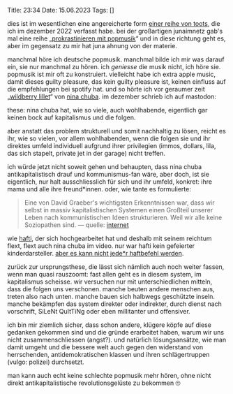 Title: 23:34
Date: 15.06.2023
Tags: []

dies ist im wesentlichen eine angereicherte form [einer reihe von toots][chuba-mastodon], die ich im dezember 2022 verfasst habe. bei der großartigen junaimnetz gab's mal eine reihe „[prokrastinieren mit popmusik][juna-popmusik]“ und in diese richtung geht es, aber im gegensatz zu mir hat juna ahnung von der materie.

manchmal höre ich deutsche popmusik. manchmal bilde ich mir was darauf ein, sie nur manchmal zu hören. ich _geniesse_ die musik nicht, ich höre sie. popmusik ist mir oft zu konstruiert. vielleicht habe ich extra apple music, damit dieses guilty pleasure, das kein guilty pleasure ist, keinen einfluss auf die empfehlungen bei spotify hat. und so hörte ich vor geraumer zeit „[wildberry lillet][wildberry-lillet-yt]“ von [nina chuba][chuba-wiki]. im dezember schrieb ich auf mastodon:

these: nina chuba hat, wie so viele, auch wohlhabende, eigentlich gar keinen bock auf kapitalismus und die folgen.

aber anstatt das problem strukturell und somit nachhaltig zu lösen, reicht es ihr, wie so vielen, vor allem wohlhabenden, wenn die folgen sie und ihr direktes umfeld individuell aufgrund ihrer privilegien (immos, dollars, lila, das sich stapelt, private jet in der garage) nicht treffen.

ich würde jetzt nicht soweit gehen und behaupten, dass nina chuba antikapitalistisch drauf und kommunismus-fan wäre, aber doch, ist sie eigentlich, nur halt ausschliesslich für sich und ihr umfeld, konkret: ihre mama und alle ihre freund\*innen. oder, wie tante es formulierte:

> Eine von David Graeber's wichtigsten Erkenntnissen war, dass wir selbst in massiv kapitalistischen Systemen einen Großteil unserer Leben nach kommunistischen Ideen strukturieren. Weil wir alle keine Soziopathen sind. — quelle: [internet][tante-twitter]

wie [hafti][hafti-wiki], der sich hochgearbeitet hat und deshalb mit seinem reichtum flext, flext auch nina chuba im video. nur war hafti kein gefeierter kinderdarsteller. [aber es kann nicht jede\*r haftbefehl werden][mareicares-rp23].

zurück zur ursprungsthese, die lässt sich nämlich auch noch weiter fassen, wenn man quasi rauszoomt: fast allen geht es in diesem system, im kapitalismus scheisse. wir versuchen nur mit unterschiedlichen mitteln, dass die folgen uns verschonen. manche beuten andere menschen aus, treten also nach unten. manche bauen sich halbwegs geschützte inseln. manche bekämpfen das system direkter oder indirekter, durch dienst nach vorschrift, SiLeNt QuItTiNg oder eben millitanter und offensiver.

ich bin mir ziemlich sicher, dass schon andere, klügere köpfe auf diese gedanken gekommen sind und die gründe erarbeitet haben, warum wir uns nicht zusammenschliessen (angst?). und natürlich lösungsansätze, wie man damit umgeht und die bessere welt auch gegen den widerstand von herrschenden, antidemokratischen klassen und ihren schlägertruppen (vulgo: polizei) durchsetzt.

man kann auch echt keine schlechte popmusik mehr hören, ohne nicht direkt antikapitalistische revolutionsgelüste zu bekommen 🙄

[chuba-mastodon]: https://chaos.social/@zeitschlag/109444762483927611
[juna-popmusik]: https://junaimnetz.de/category/prokrastinieren-mit-popsongs
[tante-twitter]: https://twitter.com/tante/status/1534079075177967618
[hafti-wiki]: https://de.wikipedia.org/wiki/Haftbefehl_(Rapper)
[mareicares-rp23]: https://www.youtube.com/watch?v=BbAfFO44oOQ
[wildberry-lillet-yt]: https://www.youtube.com/watch?v=YScncKo0yRY
[chuba-wiki]: https://de.wikipedia.org/wiki/Nina_Chuba